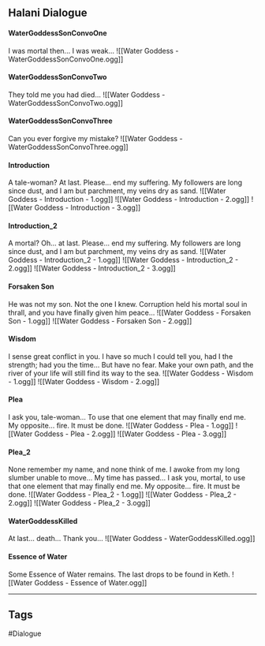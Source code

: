 ## Halani Dialogue
#### WaterGoddessSonConvoOne
I was mortal then... I was weak...
![[Water Goddess - WaterGoddessSonConvoOne.ogg]]

#### WaterGoddessSonConvoTwo
They told me you had died...
![[Water Goddess - WaterGoddessSonConvoTwo.ogg]]

#### WaterGoddessSonConvoThree
Can you ever forgive my mistake?
![[Water Goddess - WaterGoddessSonConvoThree.ogg]]

#### Introduction
A tale-woman? At last. Please... end my suffering. My followers are long since dust, and I am but parchment, my veins dry as sand.
![[Water Goddess - Introduction - 1.ogg]]
![[Water Goddess - Introduction - 2.ogg]]
![[Water Goddess - Introduction - 3.ogg]]

#### Introduction_2
A mortal? Oh... at last. Please... end my suffering. My followers are long since dust, and I am but parchment, my veins dry as sand.
![[Water Goddess - Introduction_2 - 1.ogg]]
![[Water Goddess - Introduction_2 - 2.ogg]]
![[Water Goddess - Introduction_2 - 3.ogg]]

#### Forsaken Son
He was not my son. Not the one I knew. Corruption held his mortal soul in thrall, and you have finally given him peace...
![[Water Goddess - Forsaken Son - 1.ogg]]
![[Water Goddess - Forsaken Son - 2.ogg]]

#### Wisdom
I sense great conflict in you. I have so much I could tell you, had I the strength; had you the time... But have no fear. Make your own path, and the river of your life will still find its way to the sea.
![[Water Goddess - Wisdom - 1.ogg]]
![[Water Goddess - Wisdom - 2.ogg]]

#### Plea
I ask you, tale-woman... To use that one element that may finally end me. My opposite... fire. It must be done.
![[Water Goddess - Plea - 1.ogg]]
![[Water Goddess - Plea - 2.ogg]]
![[Water Goddess - Plea - 3.ogg]]

#### Plea_2
None remember my name, and none think of me. I awoke from my long slumber unable to move... My time has passed... I ask you, mortal, to use that one element that may finally end me. My opposite... fire. It must be done.
![[Water Goddess - Plea_2 - 1.ogg]]
![[Water Goddess - Plea_2 - 2.ogg]]
![[Water Goddess - Plea_2 - 3.ogg]]

#### WaterGoddessKilled
At last... death... Thank you...
![[Water Goddess - WaterGoddessKilled.ogg]]

#### Essence of Water
Some Essence of Water remains. The last drops to be found in Keth.
![[Water Goddess - Essence of Water.ogg]]

---
## Tags
#Dialogue
